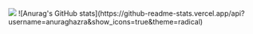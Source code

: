 <img src="https://capsule-render.vercel.app/api?type=waving&theme=dark&height=300&section=header&text=Welcome%20to%20DJ's%20Github!%20&fontSize=70" />
![Anurag's GitHub stats](https://github-readme-stats.vercel.app/api?username=anuraghazra&show_icons=true&theme=radical)
